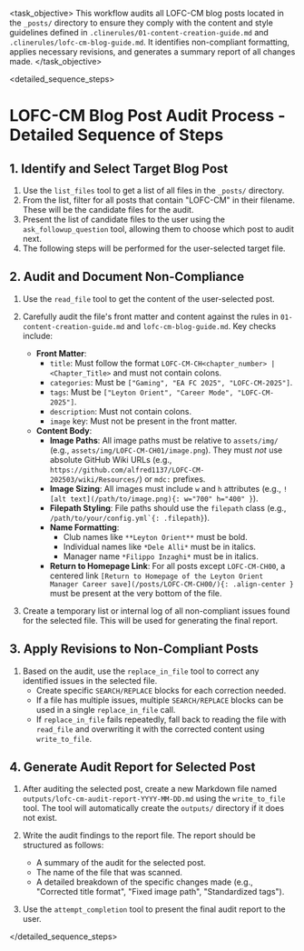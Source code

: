 <task name="Audit and Revise LOFC-CM Blog Posts">

<task_objective>
This workflow audits all LOFC-CM blog posts located in the `_posts/` directory to ensure they comply with the content and style guidelines defined in `.clinerules/01-content-creation-guide.md` and `.clinerules/lofc-cm-blog-guide.md`. It identifies non-compliant formatting, applies necessary revisions, and generates a summary report of all changes made.
</task_objective>

<detailed_sequence_steps>
# LOFC-CM Blog Post Audit Process - Detailed Sequence of Steps

## 1. Identify and Select Target Blog Post

1.  Use the `list_files` tool to get a list of all files in the `_posts/` directory.
2.  From the list, filter for all posts that contain "LOFC-CM" in their filename. These will be the candidate files for the audit.
3.  Present the list of candidate files to the user using the `ask_followup_question` tool, allowing them to choose which post to audit next.
4.  The following steps will be performed for the user-selected target file.

## 2. Audit and Document Non-Compliance

1.  Use the `read_file` tool to get the content of the user-selected post.

2.  Carefully audit the file's front matter and content against the rules in `01-content-creation-guide.md` and `lofc-cm-blog-guide.md`. Key checks include:
    -   **Front Matter**:
        -   `title`: Must follow the format `LOFC-CM-CH<chapter_number> | <Chapter_Title>` and must not contain colons.
        -   `categories`: Must be `["Gaming", "EA FC 2025", "LOFC-CM-2025"]`.
        -   `tags`: Must be `["Leyton Orient", "Career Mode", "LOFC-CM-2025"]`.
        -   `description`: Must not contain colons.
        -   `image` key: Must not be present in the front matter.
    -   **Content Body**:
        -   **Image Paths**: All image paths must be relative to `assets/img/` (e.g., `assets/img/LOFC-CM-CH01/image.png`). They must *not* use absolute GitHub Wiki URLs (e.g., `https://github.com/alfred1137/LOFC-CM-202503/wiki/Resources/`) or `mdc:` prefixes.
        -   **Image Sizing**: All images must include `w` and `h` attributes (e.g., `![alt text](/path/to/image.png){: w="700" h="400" }`).
        -   **Filepath Styling**: File paths should use the `filepath` class (e.g., ``/path/to/your/config.yml`{: .filepath}``).
        -   **Name Formatting**:
            -   Club names like `**Leyton Orient**` must be bold.
            -   Individual names like `*Dele Alli*` must be in italics.
            -   Manager name `*Filippo Inzaghi*` must be in italics.
        -   **Return to Homepage Link**: For all posts except `LOFC-CM-CH00`, a centered link `[Return to Homepage of the Leyton Orient Manager Career save](/posts/LOFC-CM-CH00/){: .align-center }` must be present at the very bottom of the file.

3.  Create a temporary list or internal log of all non-compliant issues found for the selected file. This will be used for generating the final report.

## 3. Apply Revisions to Non-Compliant Posts

1.  Based on the audit, use the `replace_in_file` tool to correct any identified issues in the selected file.
    -   Create specific `SEARCH/REPLACE` blocks for each correction needed.
    -   If a file has multiple issues, multiple `SEARCH/REPLACE` blocks can be used in a single `replace_in_file` call.
    -   If `replace_in_file` fails repeatedly, fall back to reading the file with `read_file` and overwriting it with the corrected content using `write_to_file`.

## 4. Generate Audit Report for Selected Post

1.  After auditing the selected post, create a new Markdown file named `outputs/lofc-cm-audit-report-YYYY-MM-DD.md` using the `write_to_file` tool. The tool will automatically create the `outputs/` directory if it does not exist.

2.  Write the audit findings to the report file. The report should be structured as follows:
    -   A summary of the audit for the selected post.
    -   The name of the file that was scanned.
    -   A detailed breakdown of the specific changes made (e.g., "Corrected title format", "Fixed image path", "Standardized tags").

4.  Use the `attempt_completion` tool to present the final audit report to the user.

</detailed_sequence_steps>

</task>
